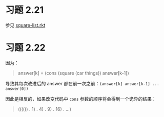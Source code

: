 # 习题 2.21 

参见 [square-list.rkt](./square-list.rkt) 

# 习题 2.22 

因为：

> answer[k] = (cons (square (car things)) answer[k-1])

导致其每次改进后的 answer 都在前一次之前：`(answer[k] answer[k-1] ... answer[0])`

因此是相反的，如果改变代码中 `cons` 参数的顺序将会得到一个诡异的结果：

> ((((() . 1) . 4) . 9) . 16) . ...)


